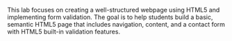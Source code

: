 This lab focuses on creating a well-structured webpage using HTML5 and implementing form validation. The goal is to help students build a basic, semantic HTML5 page that includes navigation, content, and a contact form with HTML5 built-in validation features.
